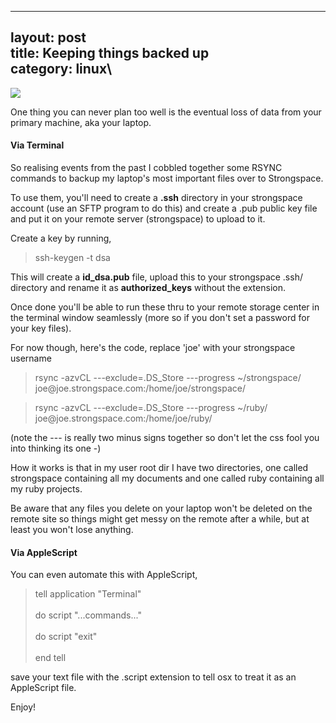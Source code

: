 ------------------------------------------------------------------------

layout: post\
title: Keeping things backed up\
category: linux\
----

![](http://farm2.static.flickr.com/1109/526067184_67eba075ff.jpg)

One thing you can never plan too well is the eventual loss of data from
your primary machine, aka your laptop.

#### Via Terminal

So realising events from the past I cobbled together some RSYNC commands
to backup my laptop's most important files over to Strongspace.

To use them, you'll need to create a **.ssh** directory in your
strongspace account (use an SFTP program to do this) and create a .pub
public key file and put it on your remote server (strongspace) to upload
to it.

Create a key by running,

> ssh-keygen -t dsa

This will create a **id\_dsa.pub** file, upload this to your strongspace
.ssh/ directory and rename it as **authorized\_keys** without the
extension.

Once done you'll be able to run these thru to your remote storage center
in the terminal window seamlessly (more so if you don't set a password
for your key files).

For now though, here's the code, replace 'joe' with your strongspace
username

> rsync -azvCL ---exclude=.DS\_Store ---progress \~/strongspace/
> joe\@joe.strongspace.com:/home/joe/strongspace/

> rsync -azvCL ---exclude=.DS\_Store ---progress \~/ruby/
> joe\@joe.strongspace.com:/home/joe/ruby/

(note the --- is really two minus signs together so don't let the css
fool you into thinking its one -)

How it works is that in my user root dir I have two directories, one
called strongspace containing all my documents and one called ruby
containing all my ruby projects.

Be aware that any files you delete on your laptop won't be deleted on
the remote site so things might get messy on the remote after a while,
but at least you won't lose anything.

#### Via AppleScript

You can even automate this with AppleScript,

> tell application "Terminal"<br />\
> do script "...commands..."<br />\
> do script "exit"<br />\
> end tell

save your text file with the .script extension to tell osx to treat it
as an AppleScript file.

Enjoy!
